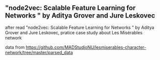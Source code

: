 ## "node2vec: Scalable Feature Learning for Networks " by Aditya Grover and Jure Leskovec

after read "node2vec: Scalable Feature Learning for Networks " by Aditya Grover and Jure Leskovec, pratice case study about Les Misérables network

data from https://github.com/MADStudioNU/lesmiserables-character-network/tree/master/parsed_data
